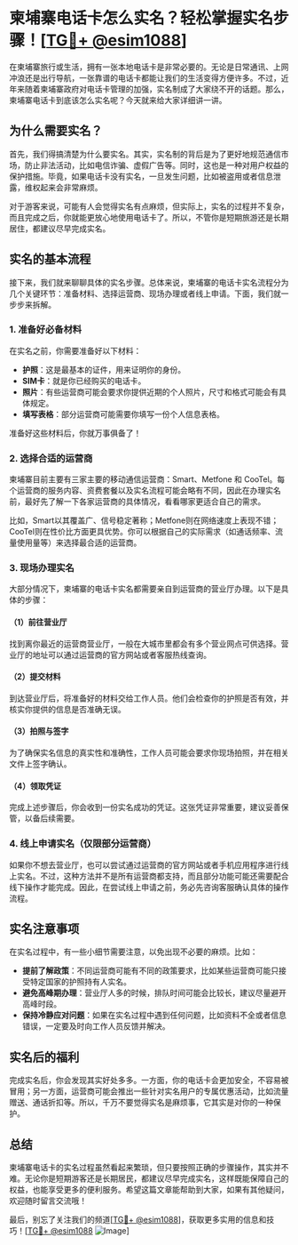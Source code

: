 # 柬埔寨电话卡怎么实名？轻松掌握实名步骤！[[TG💪+ @esim1088](https://t.me/s/esim1088)]

在柬埔寨旅行或生活，拥有一张本地电话卡是非常必要的。无论是日常通讯、上网冲浪还是出行导航，一张靠谱的电话卡都能让我们的生活变得方便许多。不过，近年来随着柬埔寨政府对电话卡管理的加强，实名制成了大家绕不开的话题。那么，柬埔寨电话卡到底该怎么实名呢？今天就来给大家详细讲一讲。

## 为什么需要实名？

首先，我们得搞清楚为什么要实名。其实，实名制的背后是为了更好地规范通信市场，防止非法活动，比如电信诈骗、虚假广告等。同时，这也是一种对用户权益的保护措施。毕竟，如果电话卡没有实名，一旦发生问题，比如被盗用或者信息泄露，维权起来会非常麻烦。

对于游客来说，可能有人会觉得实名有点麻烦，但实际上，实名的过程并不复杂，而且完成之后，你就能更放心地使用电话卡了。所以，不管你是短期旅游还是长期居住，都建议尽早完成实名。

## 实名的基本流程

接下来，我们就来聊聊具体的实名步骤。总体来说，柬埔寨的电话卡实名流程分为几个关键环节：准备材料、选择运营商、现场办理或者线上申请。下面，我们就一步步来拆解。

### 1. 准备好必备材料

在实名之前，你需要准备好以下材料：

- **护照**：这是最基本的证件，用来证明你的身份。
- **SIM卡**：就是你已经购买的电话卡。
- **照片**：有些运营商可能会要求你提供近期的个人照片，尺寸和格式可能会有具体规定。
- **填写表格**：部分运营商可能需要你填写一份个人信息表格。

准备好这些材料后，你就万事俱备了！

### 2. 选择合适的运营商

柬埔寨目前主要有三家主要的移动通信运营商：Smart、Metfone 和 CooTel。每个运营商的服务内容、资费套餐以及实名流程可能会略有不同，因此在办理实名前，最好先了解一下各家运营商的具体情况，看看哪家更适合自己的需求。

比如，Smart以其覆盖广、信号稳定著称；Metfone则在网络速度上表现不错；CooTel则在性价比方面更具优势。你可以根据自己的实际需求（如通话频率、流量使用量等）来选择最合适的运营商。

### 3. 现场办理实名

大部分情况下，柬埔寨的电话卡实名都需要亲自到运营商的营业厅办理。以下是具体的步骤：

#### （1）前往营业厅

找到离你最近的运营商营业厅，一般在大城市里都会有多个营业网点可供选择。营业厅的地址可以通过运营商的官方网站或者客服热线查询。

#### （2）提交材料

到达营业厅后，将准备好的材料交给工作人员。他们会检查你的护照是否有效，并核实你提供的信息是否准确无误。

#### （3）拍照与签字

为了确保实名信息的真实性和准确性，工作人员可能会要求你现场拍照，并在相关文件上签字确认。

#### （4）领取凭证

完成上述步骤后，你会收到一份实名成功的凭证。这张凭证非常重要，建议妥善保管，以备后续需要。

### 4. 线上申请实名（仅限部分运营商）

如果你不想去营业厅，也可以尝试通过运营商的官方网站或者手机应用程序进行线上实名。不过，这种方法并不是所有运营商都支持，而且部分功能可能还需要配合线下操作才能完成。因此，在尝试线上申请之前，务必先咨询客服确认具体的操作流程。

## 实名注意事项

在实名过程中，有一些小细节需要注意，以免出现不必要的麻烦。比如：

- **提前了解政策**：不同运营商可能有不同的政策要求，比如某些运营商可能只接受特定国家的护照持有人实名。
- **避免高峰期办理**：营业厅人多的时候，排队时间可能会比较长，建议尽量避开高峰时段。
- **保持冷静应对问题**：如果在实名过程中遇到任何问题，比如资料不全或者信息错误，一定要及时向工作人员反馈并解决。

## 实名后的福利

完成实名后，你会发现其实好处多多。一方面，你的电话卡会更加安全，不容易被冒用；另一方面，运营商可能会推出一些针对实名用户的专属优惠活动，比如流量赠送、通话折扣等。所以，千万不要觉得实名是麻烦事，它其实是对你的一种保护。

## 总结

柬埔寨电话卡的实名过程虽然看起来繁琐，但只要按照正确的步骤操作，其实并不难。无论你是短期游客还是长期居民，都建议尽早完成实名，这样既能保障自己的权益，也能享受更多的便利服务。希望这篇文章能帮助到大家，如果有其他疑问，欢迎随时留言交流哦！

最后，别忘了关注我们的频道[[TG💪+ @esim1088](https://t.me/s/esim1088)]，获取更多实用的信息和技巧！[[TG💪+ @esim1088](https://t.me/s/esim1088) ![Image](https://i.postimg.cc/4NQfJmqS/Snipaste-2025-05-13-00-14-12.png)]